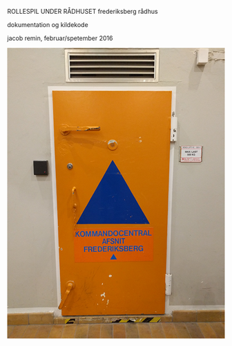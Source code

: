 ROLLESPIL UNDER RÅDHUSET
frederiksberg rådhus

dokumentation og kildekode

jacob remin, februar/spetember 2016

![the door in](https://github.com/jsr606/rollespil-under-r-dhuset/blob/master/documentation/door.png)
